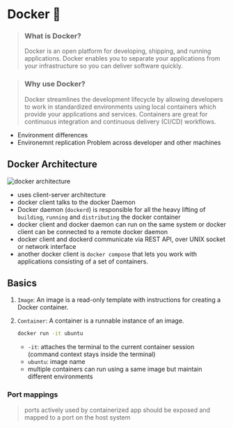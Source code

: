 # Docker 🐳

> ### What is Docker?
> Docker is an open platform for developing, shipping, and running applications. Docker enables you to separate your applications from your infrastructure so you can deliver software quickly.

> ### Why use Docker?
> Docker streamlines the development lifecycle by allowing developers to work in standardized environments using local containers which provide your applications and services. Containers are great for continuous integration and continuous delivery (CI/CD) workflows.
- Environment differences
- Environemnt replication Problem across developer and other machines

## Docker Architecture
![docker architecture](https://docs.docker.com/get-started/images/docker-architecture.webp)

- uses client-server architecture
- docker client talks to the docker Daemon
- Docker daemon (`dockerd`) is responsible for all the heavy lifting of `building`, `running` and `distributing` the docker container
- docker client and docker daemon can run on the same system or docker client can be connected to a remote docker daemon
- docker client and dockerd communicate via REST API, over UNIX socket or network interface
- another docker client is `docker compose` that lets you work with applications consisting of a set of containers.

## Basics

1. `Image`: An image is a read-only template with instructions for creating a Docker container.

2. `Container`: A container is a runnable instance of an image. 
    ```bash
    docker run -it ubuntu
    ```
    - `-it`:  attaches the terminal to the current container session (command context stays inside the terminal)
    - `ubuntu`:  image name
    - multiple containers can run using a same image but maintain different environments

### Port mappings
> ports actively used by containerized app should be exposed and mapped to a port on the host system
